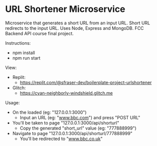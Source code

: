 # URL Shortener Microservice

Microservice that generates a short URL from an input URL. Short URL redirects to the input URL. Uses Node, Express and MongoDB. FCC Backend API course final project.

Instructions:

- npm install
- npm run start

View:

- Replit:
    - <https://replit.com/@sfraser-dev/boilerplate-project-urlshortener>
- Glitch:
    - <https://cyan-neighborly-windshield.glitch.me> 

Usage:

- On the loaded (eg: "127.0.0.1:3000")
    - Input an URL (eg: "www.bbc.com") and press "POST URL"
- You'll be taken to page "127.0.0.1:3000/api/shorturl"
    - Copy the generated "short_url" value (eg: "777888999")
- Navigate to page "127.0.0.1:3000/api/shorturl/777888999"
    - You'll be redirected to "www.bbc.co.uk"
